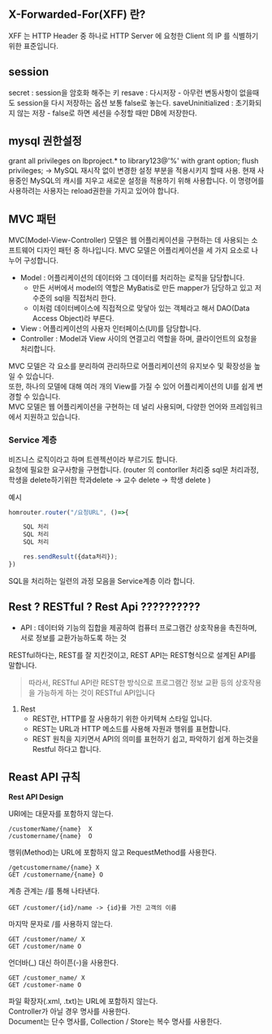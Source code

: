 ## X-Forwarded-For(XFF) 란?
XFF 는 HTTP Header 중 하나로 HTTP Server 에 요청한 Client 의 IP 를 식별하기 위한 표준입니다.  

## session

secret : session을 암호화 해주는 키
resave : 다시저장 - 아무런 변동사항이 없을때도 session을 다시 저장하는 옵션 보통 false로 놓는다.
saveUninitialized :  초기화되지 않는 저장 - false로 하면 세션을 수정할 때만 DB에 저장한다.

## mysql 권한설정
grant all privileges on lbproject.* to library123@'%' with grant option;
flush privileges; -> MySQL 재시작 없이 변경한 설정 부분을 적용시키지 할때 사용.
현재 사용중인 MySQL의 캐시를 지우고 새로운 설정을 적용하기 위해 사용합니다. 이 명령어를 사용하려는 사용자는 reload권한을 가지고 있어야 합니다.

## MVC 패턴
MVC(Model-View-Controller) 모델은 웹 어플리케이션을 구현하는 데 사용되는 소프트웨어 디자인 패턴 중 하나입니다. MVC 모델은 어플리케이션을 세 가지 요소로 나누어 구성합니다.

- Model : 어플리케이션의 데이터와 그 데이터를 처리하는 로직을 담당합니다.  
  - 만든 서버에서 model의 역할은 MyBatis로 만든 mapper가 담당하고 있고 저수준의 sql을 직접처리 한다.
  - 이처럼 데이터베이스에 직접적으로 맞닿아 있는 객체라고 해서 DAO(Data  Access Object)라 부른다.
- View : 어플리케이션의 사용자 인터페이스(UI)를 담당합니다.
- Controller : Model과 View 사이의 연결고리 역할을 하며, 클라이언트의 요청을 처리합니다.

MVC 모델은 각 요소를 분리하여 관리하므로 어플리케이션의 유지보수 및 확장성을 높일 수 있습니다.  
또한, 하나의 모델에 대해 여러 개의 View를 가질 수 있어 어플리케이션의 UI를 쉽게 변경할 수 있습니다.  
MVC 모델은 웹 어플리케이션을 구현하는 데 널리 사용되며, 다양한 언어와 프레임워크에서 지원하고 있습니다.   

### Service 계층
비즈니스 로직이라고 하며 트렌젝션이라 부르기도 합니다.  
요청에 필요한 요구사항을 구현합니다. (router 의 contorller 처리중 sql문 처리과정, 학생을 delete하기위한 학과delete -> 교수 delete -> 학생 delete )

예시
```js
homrouter.router("/요청URL", ()=>{

    SQL 처리
    SQL 처리
    SQL 처리

    res.sendResult({data처리});
})
```
SQL을 처리하는 일련의 과정 모음을 Service계층 이라 합니다.

## Rest ? RESTful ? Rest Api ??????????

- API : 데이터와 기능의 집합을 제공하여 컴퓨터 프로그램간 상호작용을 촉진하며, 서로 정보를 교환가능하도록 하는 것


RESTful하다는, REST를 잘 지킨것이고, REST API는 REST형식으로 설계된 API를 말합니다.  

> 따라서, RESTful API란 REST한 방식으로 프로그램간 정보 교환 등의 상호작용을 가능하게 하는 것이 RESTful API입니다

1. Rest
   - REST란, HTTP를 잘 사용하기 위한 아키텍쳐 스타일 입니다.
   - REST는 URL과 HTTP 메소드를 사용해 자원과 행위를 표현합니다.
   - REST 원칙을 지키면서 API의 의미를 표헌하기 쉽고, 파악하기 쉽게 하는것을 Restful 하다고 합니다.



## Reast API 규칙

**Rest API Design**

URI에는 대문자를 포함하지 않는다.
```
/customerName/{name}  X
/customername/{name}  O
```
행위(Method)는 URL에 포함하지 않고 RequestMethod를 사용한다.
```
/getcustomername/{name} X
GET /customername/{name} O
```
계층 관계는 /를 통해 나타낸다.
```
GET /customer/{id}/name -> {id}를 가진 고객의 이름
```
마지막 문자로 /를 사용하지 않는다.
```
GET /customer/name/ X
GET /customer/name O
```
언더바(_) 대신 하이픈(-)을 사용한다.
```
GET /customer_name/ X
GET /customer-name O
```
파일 확장자(.xml, .txt)는 URL에 포함하지 않는다.  
Controller가 아닐 경우 명사를 사용한다.  
Document는 단수 명사를, Collection / Store는 복수 명사를 사용한다.  



